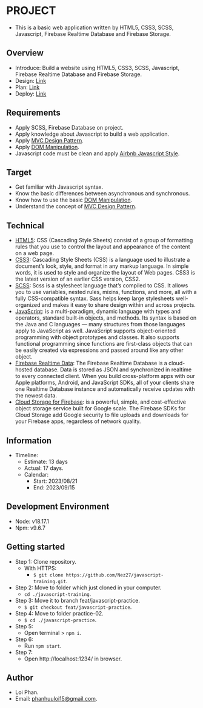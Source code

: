 # PROJECT

- This is a basic web application written by HTML5, CSS3, SCSS, Javascript, Firebase Realtime Database and Firebase Storage.

## Overview

- Introduce: Build a website using HTML5, CSS3, SCSS, Javascript, Firebase Realtime Database and Firebase Storage.
- Design: [Link](https://www.figma.com/file/rWaB9NYbnYYDnSeJ1ePXz3/Practice-Javascript-Design?node-id=0%3A1)
- Plan: [Link](https://docs.google.com/document/d/1EPwPvYnrHT6UQQBOdzJqnauly0z_15fjba01f0jNYlw/edit?usp=sharing)
- Deploy: [Link](https://javascript-practice.loiphan.com/)

## Requirements

- Apply SCSS, Firebase Database on project.
- Apply knowledge about Javascript to build a web application.
- Apply [MVC Design Pattern](<https://alistapart.com/article/javascript-mvc/#:~:text=MVC%20stands%20for%20Model%2DView,any%20user%20interaction%20(Controller).>).
- Apply [DOM Manipulation](https://developer.mozilla.org/en-US/docs/Learn/JavaScript/Client-side_web_APIs/Manipulating_documents).
- Javascript code must be clean and apply [Airbnb Javascript Style](https://github.com/airbnb/javascript).

## Target

- Get familiar with Javascript syntax.
- Know the basic differences between asynchronous and synchronous.
- Know how to use the basic [DOM Manipulation](https://developer.mozilla.org/en-US/docs/Learn/JavaScript/Client-side_web_APIs/Manipulating_documents).
- Understand the concept of [MVC Design Pattern](<https://alistapart.com/article/javascript-mvc/#:~:text=MVC%20stands%20for%20Model%2DView,any%20user%20interaction%20(Controller).>).

## Technical

- [HTML5](https://www.tutorialspoint.com/html5/html5_overview.htm): CSS (Cascading Style Sheets) consist of a group of formatting rules that you use to control the layout and appearance of the content on a web page.
- [CSS3](https://www.htmlgoodies.com/html5/an-overview-of-css3/): Cascading Style Sheets (CSS) is a language used to illustrate a document’s look, style, and format in any markup language. In simple words, it is used to style and organize the layout of Web pages. CSS3 is the latest version of an earlier CSS version, CSS2.
- [SCSS](https://sass-lang.com/): Scss is a stylesheet language that’s compiled to CSS. It allows you to use variables, nested rules, mixins, functions, and more, all with a fully CSS-compatible syntax. Sass helps keep large stylesheets well-organized and makes it easy to share design within and across projects.
- [JavaScript](https://developer.mozilla.org/en-US/docs/Web/JavaScript/Language_overview): is a multi-paradigm, dynamic language with types and operators, standard built-in objects, and methods. Its syntax is based on the Java and C languages — many structures from those languages apply to JavaScript as well. JavaScript supports object-oriented programming with object prototypes and classes. It also supports functional programming since functions are first-class objects that can be easily created via expressions and passed around like any other object.
- [Firebase Realtime Data](https://firebase.google.com/docs/database): The Firebase Realtime Database is a cloud-hosted database. Data is stored as JSON and synchronized in realtime to every connected client. When you build cross-platform apps with our Apple platforms, Android, and JavaScript SDKs, all of your clients share one Realtime Database instance and automatically receive updates with the newest data.
- [Cloud Storage for Firebase](https://firebase.google.com/docs/storage): is a powerful, simple, and cost-effective object storage service built for Google scale. The Firebase SDKs for Cloud Storage add Google security to file uploads and downloads for your Firebase apps, regardless of network quality.

## Information

- Timeline:
  - Estimate: 13 days
  - Actual: 17 days.
  - Calendar:
    - Start: 2023/08/21
    - End: 2023/09/15

## Development Environment

- Node: v18.17.1
- Npm: v9.6.7

## Getting started

- Step 1: Clone repository.
  - With HTTPS:
    - `$ git clone https://github.com/Nez27/javascript-training.git`.
- Step 2: Move to folder which just cloned in your computer.
  - `cd ./javascript-training`.
- Step 3: Move it to branch feat/javascript-practice.
  - `$ git checkout feat/javascript-practice`.
- Step 4: Move to folder practice-02.
  - `$ cd ./javascript-practice`.
- Step 5:
  - Open terminal > `npm i`.
- Step 6:
  - Run `npm start`.
- Step 7:
  - Open http://localhost:1234/ in browser.

## Author

- Loi Phan.
- Email: [phanhuuloi15@gmail.com](phanhuuloi15@gmail.com).

